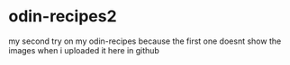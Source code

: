 # odin-recipes2
my second try on my odin-recipes because the first one doesnt show the images when i uploaded it here in github
